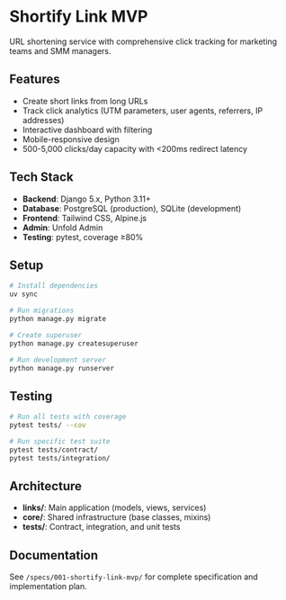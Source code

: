 # Shortify Link MVP

URL shortening service with comprehensive click tracking for marketing teams and SMM managers.

## Features

- Create short links from long URLs
- Track click analytics (UTM parameters, user agents, referrers, IP addresses)
- Interactive dashboard with filtering
- Mobile-responsive design
- 500-5,000 clicks/day capacity with <200ms redirect latency

## Tech Stack

- **Backend**: Django 5.x, Python 3.11+
- **Database**: PostgreSQL (production), SQLite (development)
- **Frontend**: Tailwind CSS, Alpine.js
- **Admin**: Unfold Admin
- **Testing**: pytest, coverage ≥80%

## Setup

```bash
# Install dependencies
uv sync

# Run migrations
python manage.py migrate

# Create superuser
python manage.py createsuperuser

# Run development server
python manage.py runserver
```

## Testing

```bash
# Run all tests with coverage
pytest tests/ --cov

# Run specific test suite
pytest tests/contract/
pytest tests/integration/
```

## Architecture

- **links/**: Main application (models, views, services)
- **core/**: Shared infrastructure (base classes, mixins)
- **tests/**: Contract, integration, and unit tests

## Documentation

See `/specs/001-shortify-link-mvp/` for complete specification and implementation plan.
